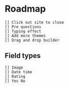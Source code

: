 # Roadmap

```
[] Click out site to close
[] Pre questions
[] Typing effect
[] Add more themes
[] Drag and drop builder 
```

## Field types

```
[] Image
[] Date time
[] Rating
[] Yes No
```
